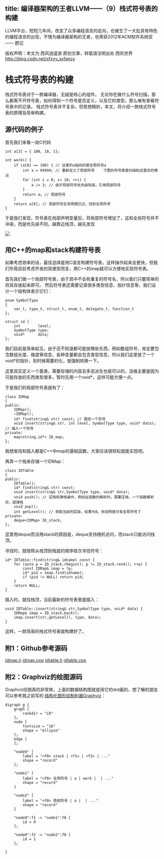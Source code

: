 title: 编译器架构的王者LLVM——（9）栈式符号表的构建
---

LLVM平台，短短几年间，改变了众多编程语言的走向，也催生了一大批具有特色的编程语言的出现，不愧为编译器架构的王者，也荣获2012年ACM软件系统奖 —— 题记

版权声明：本文为 西风逍遥游 原创文章，转载请注明出处 西风世界 http://blog.csdn.net/xfxyy_sxfancy

# 栈式符号表的构建

栈式符号表对于一款编译器，无疑是核心的组件。
无论你在做什么符号扫描，那么都离不开符号表，如何得知一个符号是否定义，以及它的类型，那么唯有查看符号表中的记录。
栈式符号表并不复杂，但思想精妙，本文，将介绍一款栈式符号表的原理及简单构建。


## 源代码的例子

首先我们来看一段C代码

```
int a[3] = { 100, 10, 1};

int work() {
	if (a[0] == 100) { // 这里的a指向的是全局符号a
		int a = 99999; // 重新定义了局部符号    下图的符号表是扫描到这里后的情况
		for (int i = 0; i< 10; ++i) {
			a /= 3; // 由于局部符号优先级较高，引用局部符号
		}
		return a; // 局部符号
	}
	return a[0]; // 局部符号生命周期已过，找到全局符号
}
```

于是我们发现，符号表在局部声明变量后，将局部符号增加了，这和全局符号并不冲突，而是优先级不同，越靠近栈顶，越先发现

![](/images/9/fhb.png)


## 用C++的map和stack构建符号表

如果考虑效率的话，最佳选择是用C语言构建符号表，这样操作起来会更快，但我们毕竟目前考虑开发的简便型而言，用C++的map就可以方便地实现符号表。

首先我们做一个局部符号表，由于其中不会有重复的符号名，所以我们只要简单的将其存放起来即可。
然后符号表还需要记录很多类型信息、指针信息等，我们设计一个结构体表示它们：

```
enum SymbolType
{
	var_t, type_t, struct_t, enum_t, delegate_t, function_t
};

struct id {
    int        level;
    SymbolType type;
    void*      data;
};
```

我们目前是简单起见，由于还不知道都可能放哪些东西，例如数组符号，肯定要包含数组长度、维度等信息，各种变量都会包含类型信息，所以我们这里放了一个void*的指针，到时候需要的化，就强制转换一下。

这里其实定义一个基类，需要存储的内容去多态派生也是可以的，没做主要是因为可能存放的东西类型很多，暂时先用一个void*，这样可能方便一点。

于是我们的局部符号表就有了：
```
class IDMap
{
public:
    IDMap();
    ~IDMap();
    id* find(string& str) const; // 查找一个符号
    void insert(string& str, int level, SymbolType type, void* data); // 插入一个符号
private:
    map<string,id*> ID_map;
};
```

我想查找和插入都是C++中map的基础函数，大家应该很轻松就能实现吧。

再弄一个栈来存储一个IDMap：
```
class IDTable
{
public:
    IDTable();
    id* find(string& str) const;
    void insert(string& str,SymbolType type, void* data);
    void push(); // 压栈和弹栈操作，例如在函数的解析时，需要压栈，一个函数解析完，就弹栈
    void pop();
    int getLevel(); // 获取当前的层级，如果为0，则说明是只有全局符号了
private:
    deque<IDMap> ID_stack;
};
```

这里用deque而没用stack的原因是，deque支持随机访问，而stack只能访问栈顶。

寻找时，就按照从栈顶到栈底的顺序依次寻找符号：
```
id* IDTable::find(string& idname) const {
    for (auto p = ID_stack.rbegin(); p != ID_stack.rend(); ++p) {
        const IDMap& imap = *p;
        id* pid = imap.find(idname);
        if (pid != NULL) return pid;
    }
    return NULL;
}
```

插入时，就往栈顶，当前最新的符号表里面插入：

```
void IDTable::insert(string& str,SymbolType type, void* data) {
    IDMap& imap = ID_stack.back();
    imap.insert(str,getLevel(), type, data);
}
```

这样，一款简易的栈式符号表就构建好了。

## 附1：Github参考源码

[idmap.h](https://github.com/sunxfancy/RedApple/blob/master/src/idmap.h)
[idmap.cpp](https://github.com/sunxfancy/RedApple/blob/master/src/idmap.cpp)
[idtable.h](https://github.com/sunxfancy/RedApple/blob/master/src/idtable.h)
[idtable.cpp](https://github.com/sunxfancy/RedApple/blob/master/src/idtable.cpp)

## 附2：Graphviz的绘图源码

Graphviz绘图真的非常爽，上面的数据结构图就是用它的dot画的，想了解的朋友可以参考我之前写的 [结构化图形绘制利器Graphviz](http://blog.csdn.net/xfxyy_sxfancy/article/details/49641825)：
```
digraph g {
	graph [
		rankdir = "LR"
	];
	node [
		fontsize = "16"
		shape = "ellipse"
	];
	edge [
	];

	"node0" [
		label = "<f0> stack | <f1> | <f2> | ..."
		shape = "record"	
	];

	"node1" [
		label = "<f0> 全局符号 | a | work |  | ..."
		shape = "record"
	]

	"node2" [
		label = "<f0> 局部符号 | a |  | ..."
		shape = "record"
	]

	"node0":f1 -> "node1":f0 [
		id = 0
	];

	"node0":f2 -> "node2":f0 [
		id = 1
	];

}
```
